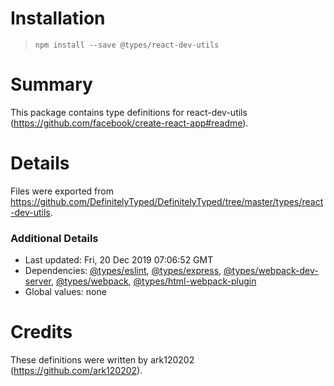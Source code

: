 # Installation
> `npm install --save @types/react-dev-utils`

# Summary
This package contains type definitions for react-dev-utils (https://github.com/facebook/create-react-app#readme).

# Details
Files were exported from https://github.com/DefinitelyTyped/DefinitelyTyped/tree/master/types/react-dev-utils.

### Additional Details
 * Last updated: Fri, 20 Dec 2019 07:06:52 GMT
 * Dependencies: [@types/eslint](https://npmjs.com/package/@types/eslint), [@types/express](https://npmjs.com/package/@types/express), [@types/webpack-dev-server](https://npmjs.com/package/@types/webpack-dev-server), [@types/webpack](https://npmjs.com/package/@types/webpack), [@types/html-webpack-plugin](https://npmjs.com/package/@types/html-webpack-plugin)
 * Global values: none

# Credits
These definitions were written by ark120202 (https://github.com/ark120202).
